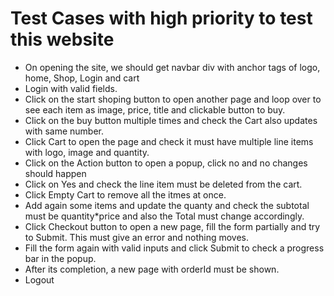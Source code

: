# Test Cases with high priority to test this website


- On opening the site, we should get navbar div with anchor tags of logo, home, Shop, Login and cart
- Login with valid fields.
- Click on the start shoping button to open another page and loop over to see each item as image, price, title and clickable button to buy.
- Click on the buy button multiple times and check the Cart also updates with same number.
- Click Cart to open the page and check it must have multiple line items with logo, image and quantity.
- Click on the Action button to open a popup, click no and no changes should happen
- Click on Yes and check the line item must be deleted from the cart.
- Click Empty Cart to remove all the itmes at once.
- Add again some items and update the quanty and check the subtotal must be quantity*price and also the Total must change accordingly.
- Click Checkout button to open a new page, fill the form partially and try to Submit. This must give an error and nothing moves.
- Fill the form again with valid inputs and click Submit to check a progress bar in the popup.
- After its completion, a new page with orderId must be shown.
- Logout